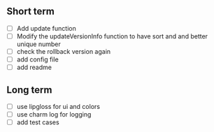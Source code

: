 ## Short term
- [ ] Add update function
- [ ] Modify the updateVersionInfo function to have sort and and better unique number 
- [ ] check the rollback version again
- [ ] add config file
- [ ] add readme

## Long term
- [ ] use lipgloss for ui and colors
- [ ] use charm log for logging
- [ ] add test cases
